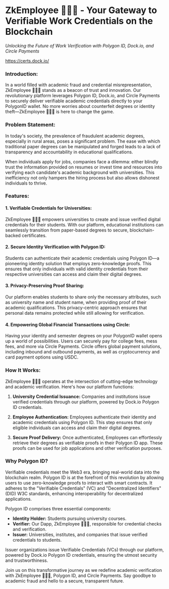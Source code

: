 # ZkEmployee 👨🏻‍💻 - Your Gateway to Verifiable Work Credentials on the Blockchain

*Unlocking the Future of Work Verification with Polygon ID, Dock.io, and Circle Payments*


https://certs.dock.io/

### Introduction:
In a world filled with academic fraud and credential misrepresentation, ZkEmployee 👨🏻‍💻 stands as a beacon of trust and innovation. Our revolutionary platform leverages Polygon ID, Dock.io, and Circle Payments to securely deliver verifiable academic credentials directly to your PolygonID wallet. No more worries about counterfeit degrees or identity theft—ZkEmployee 👨🏻‍💻 is here to change the game.

### Problem Statement:
In today's society, the prevalence of fraudulent academic degrees, especially in rural areas, poses a significant problem. The ease with which traditional paper degrees can be manipulated and forged leads to a lack of transparency and accountability in educational qualifications.

When individuals apply for jobs, companies face a dilemma: either blindly trust the information provided on resumes or invest time and resources into verifying each candidate's academic background with universities. This inefficiency not only hampers the hiring process but also allows dishonest individuals to thrive.

### Features:
#### 1. Verifiable Credentials for Universities:
ZkEmployee 👨🏻‍💻 empowers universities to create and issue verified digital credentials for their students. With our platform, educational institutions can seamlessly transition from paper-based degrees to secure, blockchain-backed certificates.

#### 2. Secure Identity Verification with Polygon ID:
Students can authenticate their academic credentials using Polygon ID—a pioneering identity solution that employs zero-knowledge proofs. This ensures that only individuals with valid identity credentials from their respective universities can access and claim their digital degrees.

#### 3. Privacy-Preserving Proof Sharing:
Our platform enables students to share only the necessary attributes, such as university name and student name, when providing proof of their academic qualifications. This privacy-centric approach ensures that personal data remains protected while still allowing for verification.

#### 4. Empowering Global Financial Transactions using Circle:
Having your identity and semester degrees on your PolygonID wallet opens up a world of possibilities. Users can securely pay for college fees, mess fees, and more via Circle Payments. Circle offers global payment solutions, including inbound and outbound payments, as well as cryptocurrency and card payment options using USDC.

### How It Works:
ZkEmployee 👨🏻‍💻 operates at the intersection of cutting-edge technology and academic verification. Here's how our platform functions:

1. **University Credential Issuance:** Companies and institutions issue verified credentials through our platform, powered by Dock.io Polygon ID credentials.

2. **Employee Authentication:** Employees authenticate their identity and academic credentials using Polygon ID. This step ensures that only eligible individuals can access and claim their digital degrees.

3. **Secure Proof Delivery:** Once authenticated, Employees can effortlessly retrieve their degrees as verifiable proofs in their Polygon ID app. These proofs can be used for job applications and other verification purposes.

### Why Polygon ID?
Verifiable credentials meet the Web3 era, bringing real-world data into the blockchain realm. Polygon ID is at the forefront of this revolution by allowing users to use zero-knowledge proofs to interact with smart contracts. It adheres to the "Verifiable Credentials" (VC) and "Decentralized Identifiers" (DID) W3C standards, enhancing interoperability for decentralized applications.

Polygon ID comprises three essential components:
- **Identity Holder:** Students pursuing university courses.
- **Verifier:** Our Dapp, ZkEmployee 👨🏻‍💻, responsible for credential checks and verification.
- **Issuer:** Universities, institutes, and companies that issue verified credentials to students.

Issuer organizations issue Verifiable Credentials (VCs) through our platform, powered by Dock.io Polygon ID credentials, ensuring the utmost security and trustworthiness.

Join us on this transformative journey as we redefine academic verification with ZkEmployee 👨🏻‍💻, Polygon ID, and Circle Payments. Say goodbye to academic fraud and hello to a secure, transparent future.